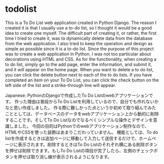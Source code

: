 # todolist
This is a To Do List web application created in Python Django. 
The reason I created it is that I usually use a to-do list, so I thought it would be a good idea to create one myself. 
The difficult part of creating it, or rather, the first time I tried to create it, was to dynamically delete data from the database from the web application. 
I also tried to keep the operation and design as simple as possible since it is a to-do list. Since the purpose of this project was to create a web application in Python, I was not too particular about decorations using HTML and CSS.
As for the functionality, when creating a to do list, simply go to the add page, enter the information, and submit it, and it will appear on the home page. When you want to delete a to do list, you can click the delete button next to each of the to do lists. If you have completed an item on your To Do List, you can click the check button on the left side of the list and a strike-through line will appear.


Japanese:
PythonのDjangoで作成したTo Do Listのwebアプリケーションです。
作った理由は普段からTo Do Listを利用しているので、自分でも作れないかなと思い作成しました。
作る際に難しかった点というか初めて取り組んでみたこととしては、データベースのデータをwebアプリケーション上から動的に削除することです。そしてTo Do Listなのでなるべくシンプルな操作とデザインを意識しました。
今回の目的はPythonでのwebアプリケーション制作なので、HTMLやCSSを使った装飾はあまりこだわっていません。
機能としては、To do listを作成するときは追加ページに移動して入力して送信するだけで、ホームページに表示されます。削除するときはTo Do Listのそれぞれ横にある削除ボタンを押せば削除できます。もしTo Do Listの項目が完了したら、左側のチェックボタンを押せば取り消し線が表示されるようになります。
